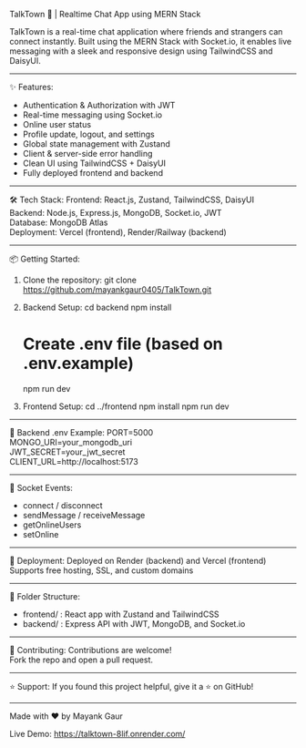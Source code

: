 TalkTown 💬 | Realtime Chat App using MERN Stack

TalkTown is a real-time chat application where friends and strangers can connect instantly. Built using the MERN Stack with Socket.io, it enables live messaging with a sleek and responsive design using TailwindCSS and DaisyUI.

----------------------------
✨ Features:
- Authentication & Authorization with JWT
- Real-time messaging using Socket.io
- Online user status
- Profile update, logout, and settings
- Global state management with Zustand
- Client & server-side error handling
- Clean UI using TailwindCSS + DaisyUI
- Fully deployed frontend and backend

----------------------------
🛠 Tech Stack:
Frontend: React.js, Zustand, TailwindCSS, DaisyUI  
Backend: Node.js, Express.js, MongoDB, Socket.io, JWT  
Database: MongoDB Atlas  
Deployment: Vercel (frontend), Render/Railway (backend)

----------------------------
📦 Getting Started:

1. Clone the repository:
   git clone https://github.com/mayankgaur0405/TalkTown.git

2. Backend Setup:
   cd backend
   npm install
   # Create .env file (based on .env.example)
   npm run dev

3. Frontend Setup:
   cd ../frontend
   npm install
   npm run dev

----------------------------
🔐 Backend .env Example:
PORT=5000  
MONGO_URI=your_mongodb_uri  
JWT_SECRET=your_jwt_secret  
CLIENT_URL=http://localhost:5173  

----------------------------
📡 Socket Events:
- connect / disconnect
- sendMessage / receiveMessage
- getOnlineUsers
- setOnline

----------------------------
🚀 Deployment:
Deployed on Render (backend) and Vercel (frontend)  
Supports free hosting, SSL, and custom domains

----------------------------
🧠 Folder Structure:
- frontend/ : React app with Zustand and TailwindCSS
- backend/ : Express API with JWT, MongoDB, and Socket.io

----------------------------
🤝 Contributing:
Contributions are welcome!  
Fork the repo and open a pull request.

----------------------------
⭐ Support:
If you found this project helpful, give it a ⭐ on GitHub!

----------------------------
Made with ❤️ by Mayank Gaur

Live Demo: https://talktown-8lif.onrender.com/
